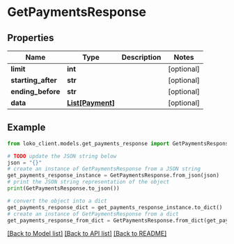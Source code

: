 # GetPaymentsResponse


## Properties

Name | Type | Description | Notes
------------ | ------------- | ------------- | -------------
**limit** | **int** |  | [optional] 
**starting_after** | **str** |  | [optional] 
**ending_before** | **str** |  | [optional] 
**data** | [**List[Payment]**](Payment.md) |  | [optional] 

## Example

```python
from loko_client.models.get_payments_response import GetPaymentsResponse

# TODO update the JSON string below
json = "{}"
# create an instance of GetPaymentsResponse from a JSON string
get_payments_response_instance = GetPaymentsResponse.from_json(json)
# print the JSON string representation of the object
print(GetPaymentsResponse.to_json())

# convert the object into a dict
get_payments_response_dict = get_payments_response_instance.to_dict()
# create an instance of GetPaymentsResponse from a dict
get_payments_response_from_dict = GetPaymentsResponse.from_dict(get_payments_response_dict)
```
[[Back to Model list]](../README.md#documentation-for-models) [[Back to API list]](../README.md#documentation-for-api-endpoints) [[Back to README]](../README.md)


